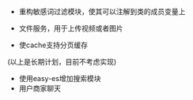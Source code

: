 - 重构敏感词过滤模块，使其可以注解到类的成员变量上

- 文件服务，用于上传视频或者图片

- 使cache支持分页缓存

(以上是长期计划，目前不考虑实现)

- 使用easy-es增加搜索模块
- 用户商家聊天
